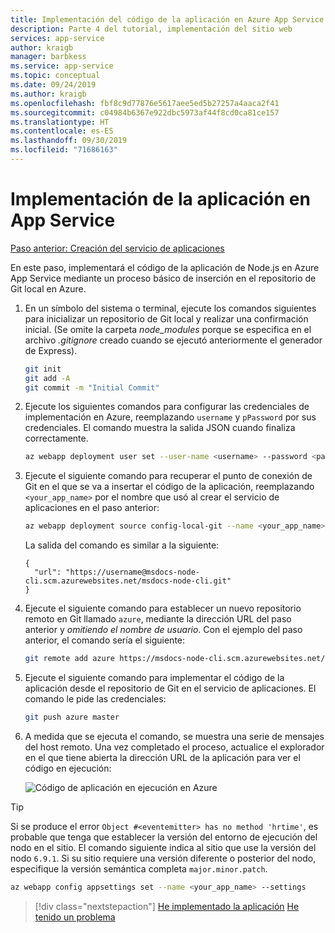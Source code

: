 ```yaml
---
title: Implementación del código de la aplicación en Azure App Service mediante la CLI de Azure
description: Parte 4 del tutorial, implementación del sitio web
services: app-service
author: kraigb
manager: barbkess
ms.service: app-service
ms.topic: conceptual
ms.date: 09/24/2019
ms.author: kraigb
ms.openlocfilehash: fbf8c9d77876e5617aee5ed5b27257a4aaca2f41
ms.sourcegitcommit: c04984b6367e922dbc5973af44f8cd0ca81ce157
ms.translationtype: HT
ms.contentlocale: es-ES
ms.lasthandoff: 09/30/2019
ms.locfileid: "71686163"
---
```

# <a name="deploy-the-app-to-app-service"></a>Implementación de la aplicación en App Service

[Paso anterior: Creación del servicio de aplicaciones](tutorial-vscode-azure-cli-node-03.md)

En este paso, implementará el código de la aplicación de Node.js en Azure App Service mediante un proceso básico de inserción en el repositorio de Git local en Azure.

1. En un símbolo del sistema o terminal, ejecute los comandos siguientes para inicializar un repositorio de Git local y realizar una confirmación inicial. (Se omite la carpeta *node_modules* porque se especifica en el archivo *.gitignore* creado cuando se ejecutó anteriormente el generador de Express).

    ```bash
    git init
    git add -A
    git commit -m "Initial Commit"
    ```

1. Ejecute los siguientes comandos para configurar las credenciales de implementación en Azure, reemplazando `username` y `pPassword` por sus credenciales. El comando muestra la salida JSON cuando finaliza correctamente.

    ```bash
    az webapp deployment user set --user-name <username> --password <password>
    ```

1. Ejecute el siguiente comando para recuperar el punto de conexión de Git en el que se va a insertar el código de la aplicación, reemplazando `<your_app_name>` por el nombre que usó al crear el servicio de aplicaciones en el paso anterior:

    ```bash
    az webapp deployment source config-local-git --name <your_app_name>
    ```

    La salida del comando es similar a la siguiente:

    ```output
    {
      "url": "https://username@msdocs-node-cli.scm.azurewebsites.net/msdocs-node-cli.git"
    }
    ```

1. Ejecute el siguiente comando para establecer un nuevo repositorio remoto en Git llamado `azure`, mediante la dirección URL del paso anterior y *omitiendo el nombre de usuario*. Con el ejemplo del paso anterior, el comando sería el siguiente:

    ```bash
    git remote add azure https://msdocs-node-cli.scm.azurewebsites.net/msdocs-node-cli.git
    ```

1. Ejecute el siguiente comando para implementar el código de la aplicación desde el repositorio de Git en el servicio de aplicaciones. El comando le pide las credenciales:

    ```bash
    git push azure master
    ```

1. A medida que se ejecuta el comando, se muestra una serie de mensajes del host remoto. Una vez completado el proceso, actualice el explorador en el que tiene abierta la dirección URL de la aplicación para ver el código en ejecución:

    ![Código de aplicación en ejecución en Azure](media/azure-cli/remote-app.png)

> [!TIP]
> Si se produce el error `Object #<eventemitter> has no method 'hrtime'`, es probable que tenga que establecer la versión del entorno de ejecución del nodo en el sitio. El comando siguiente indica al sitio que use la versión del nodo `6.9.1`. Si su sitio requiere una versión diferente o posterior del nodo, especifique la versión semántica completa `major.minor.patch`.
>
> ```bash
> az webapp config appsettings set --name <your_app_name> --settings
> ```

> [!div class="nextstepaction"]
> [He implementado la aplicación](tutorial-vscode-azure-cli-node-05.md) [He tenido un problema](https://www.research.net/r/PWZWZ52?tutorial=node-deployment&step=deploy-website)
